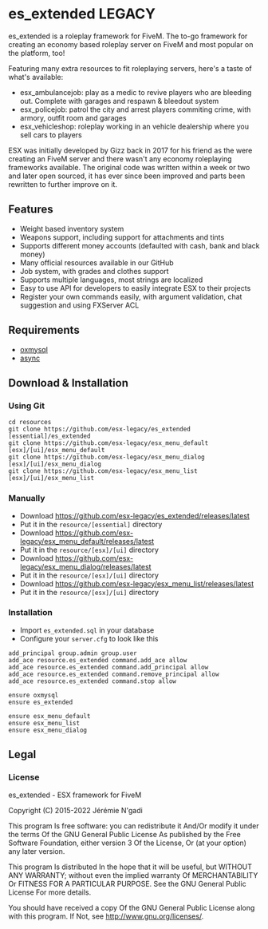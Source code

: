 # es_extended LEGACY

es_extended is a roleplay framework for FiveM. The to-go framework for creating an economy based roleplay server on FiveM and most popular on the platform, too!

Featuring many extra resources to fit roleplaying servers, here's a taste of what's available:

- esx_ambulancejob: play as a medic to revive players who are bleeding out. Complete with garages and respawn & bleedout system
- esx_policejob: patrol the city and arrest players commiting crime, with armory, outfit room and garages
- esx_vehicleshop: roleplay working in an vehicle dealership where you sell cars to players

ESX was initially developed by Gizz back in 2017 for his friend as the were creating an FiveM server and there wasn't any economy roleplaying frameworks available. The original code was written within a week or two and later open sourced, it has ever since been improved and parts been rewritten to further improve on it.

## Features

- Weight based inventory system
- Weapons support, including support for attachments and tints
- Supports different money accounts (defaulted with cash, bank and black money)
- Many official resources available in our GitHub
- Job system, with grades and clothes support
- Supports multiple languages, most strings are localized
- Easy to use API for developers to easily integrate ESX to their projects
- Register your own commands easily, with argument validation, chat suggestion and using FXServer ACL

## Requirements

- [oxmysql](https://github.com/overextended/oxmysql)
- [async](https://github.com/esx-legacy/async)

## Download & Installation

### Using Git

```
cd resources
git clone https://github.com/esx-legacy/es_extended [essential]/es_extended
git clone https://github.com/esx-legacy/esx_menu_default [esx]/[ui]/esx_menu_default
git clone https://github.com/esx-legacy/esx_menu_dialog [esx]/[ui]/esx_menu_dialog
git clone https://github.com/esx-legacy/esx_menu_list [esx]/[ui]/esx_menu_list
```

### Manually

- Download https://github.com/esx-legacy/es_extended/releases/latest
- Put it in the `resource/[essential]` directory
- Download https://github.com/esx-legacy/esx_menu_default/releases/latest
- Put it in the `resource/[esx]/[ui]` directory
- Download https://github.com/esx-legacy/esx_menu_dialog/releases/latest
- Put it in the `resource/[esx]/[ui]` directory
- Download https://github.com/esx-legacy/esx_menu_list/releases/latest
- Put it in the `resource/[esx]/[ui]` directory

### Installation

- Import `es_extended.sql` in your database
- Configure your `server.cfg` to look like this

```
add_principal group.admin group.user
add_ace resource.es_extended command.add_ace allow
add_ace resource.es_extended command.add_principal allow
add_ace resource.es_extended command.remove_principal allow
add_ace resource.es_extended command.stop allow

ensure oxmysql
ensure es_extended

ensure esx_menu_default
ensure esx_menu_list
ensure esx_menu_dialog
```

## Legal

### License

es_extended - ESX framework for FiveM

Copyright (C) 2015-2022 Jérémie N'gadi

This program Is free software: you can redistribute it And/Or modify it under the terms Of the GNU General Public License As published by the Free Software Foundation, either version 3 Of the License, Or (at your option) any later version.

This program Is distributed In the hope that it will be useful, but WITHOUT ANY WARRANTY; without even the implied warranty Of MERCHANTABILITY Or FITNESS FOR A PARTICULAR PURPOSE. See the GNU General Public License For more details.

You should have received a copy Of the GNU General Public License along with this program. If Not, see http://www.gnu.org/licenses/.
